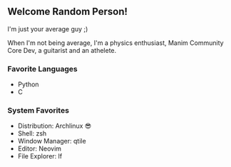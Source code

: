 ## Welcome Random Person!
I'm just your average guy ;)

When I'm not being average, I'm
a physics enthusiast, Manim Community Core Dev, a guitarist and an athelete.

### Favorite Languages
* Python
* C

### System Favorites
* Distribution: Archlinux 😎
* Shell: zsh
* Window Manager: qtile
* Editor: Neovim
* File Explorer: lf

